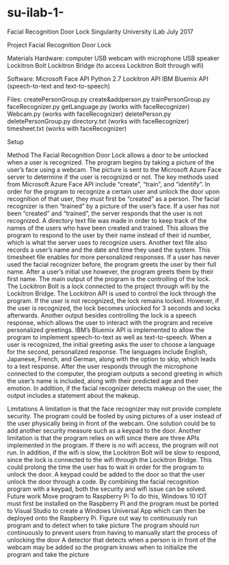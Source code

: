 # su-ilab-1-
Facial Recognition Door Lock 
Singularity University iLab
July 2017

Project
Facial Recognition Door Lock 

Materials
Hardware:
computer
USB webcam with microphone
USB speaker
Lockitron Bolt
Lockitron Bridge (to access Lockitron Bolt through wifi)

Software: 
Microsoft Face API
Python 2.7
Lockitron API
IBM Bluemix API (speech-to-text and text-to-speech)

Files: 
createPersonGroup.py
create&addperson.py
trainPersonGroup.py
faceRecognizer.py
getLanguage.py (works with faceRecognizer)
Webcam.py (works with faceRecognizer)
deletePerson.py
deletePersonGroup.py
directory.txt (works with faceRecognizer)
timesheet.txt (works with faceRecognizer)

Setup

Method
The Facial Recognition Door Lock allows a door to be unlocked when a user is recognized. The program begins by taking a picture of the user’s face using a webcam. The picture is sent to the Microsoft Azure Face server to determine if the user is recognized or not. The key methods used from Microsoft Azure Face API include “create”, “train”, and “identify”.  In order for the program to recognize a certain user and unlock the door upon recognition of that user, they must first be “created” as a person. The facial recognizer is then “trained” by a picture of the user’s face. If a user has not been “created” and “trained”, the server responds that the user is not recognized. 
A directory text file was made in order to keep track of the names of the users who have been created and trained. This allows the program to respond to the user by their name instead of their id number, which is what the server uses to recognize users. Another text file also records a user’s name and the date and time they used the system. This timesheet file enables for more personalized responses. If a user has never used the facial recognizer before, the program greets the user by their full name. After a user’s initial use however, the program greets them by their first name. 
The main output of the program is the controlling of the lock. The Lockitron Bolt is a lock connected to the project through wifi by the Lockitron Bridge. The Lockitron API is used to control the lock through the program. If the user is not recognized, the lock remains locked. However, if the user is recognized, the lock becomes unlocked for 3 seconds and locks afterwards. 
Another output besides controlling the lock is a speech response, which allows the user to interact with the program and receive personalized greetings. IBM’s Bluemix API is implemented to allow the program to implement speech-to-text as well as text-to-speech. When a user is recognized, the initial greeting asks the user to choose a language for the second, personalized response. The languages include English, Japanese, French, and German, along with the option to skip, which leads to a text response. After the user responds through the microphone connected to the computer, the program outputs a second greeting in which the user’s name is included, along with their predicted age and their emotion. In addition, if the facial recognizer detects makeup on the user, the output includes a statement about the makeup.  

Limitations
	A limitation is that the face recognizer may not provide complete security. The program could be fooled by using pictures of a user instead of the user physically being in front of the webcam. One solution could be to add another security measure such as a keypad to the door. 
	Another limitation is that the program relies on wifi since there are three APIs implemented in the program. If there is no wifi access, the program will not run. In addition, if the wifi is slow, the Lockitron Bolt will be slow to respond, since the lock is connected to the wifi through the Lockitron Bridge. This could prolong the time the user has to wait in order for the program to unlock the door. A keypad could be added to the door so that the user unlock the door through a code. By combining the facial recognition program with a keypad, both the security and wifi issue can be solved.
Future work
Move program to Raspberry Pi
To do this, Windows 10 IOT must first be installed on the Raspberry Pi and the program must be ported to Visual Studio to create a Windows Universal App which can then be deployed onto the Raspberry Pi. 
Figure out way to continuously run program and to detect when to take picture
The program should run continuously to prevent users from having to manually start the process of unlocking the door
A detector that detects when a person is in front of the webcam may be added so the program knows when to initialize the program and take the picture
